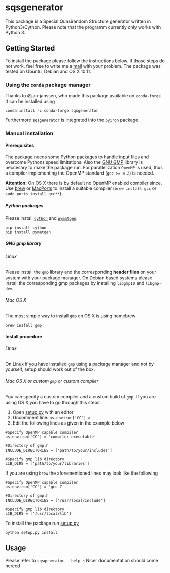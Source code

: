 # sqsgenerator

This package is a Special Quasirandom Structure generator written in Python3/Cython. Please note that the programm currently only works with Python 3.


## Getting Started

To install the package please follow the instructions below. If those steps do not work, feel free to write me a [mail](mailto:dominik-franz-josef.noeger@stud.unileoben.ac.at) with your problem. The package was tested on Ubuntu, Debian and OS X 10.11.

### Using the `conda` package manager
Thanks to @jan-janssen, who made this package available on `conda-forge`. It can be installed using
```
conda install -c conda-forge sqsgenerator
```

Furthermore `sqsgenerator` is integrated into the [`pyiron`](https://github.com/pyiron/pyiron) package.

### Manual installation
#### Prerequisites
The package needs some Python packages to handle input files and overcome Pythons speed limitations. Also the  [GNU GMP](https://gmplib.org/) library is neccesary to make the package run. For parallelization `OpenMP` is used, thus a compiler implementing the OpenMP standard (`gcc >= 4.2`) is needed.

**Attention:** On OS X there is by default no OpenMP enabled compiler since. Use [brew](https://brew.sh/index.html) or [MacPorts](https://www.macports.org) to install a suitable compiler (`brew install gcc` or `sudo ports install gcc**`).

##### Python packages
 Please install [`cython`](https://github.com/cython/cython) and [`pymatgen`](https://github.com/materialsproject/pymatgen).

```
pip install cython 
pip install pymatgen
```

##### GNU gmp library
###### Linux
Please install the `gmp` library and the corresponding __header files__ on your system with your package manager.
On Debian based systems please install the corresponding gmp packages by installing `libgmp10` and `libgmp-dev`.

###### Mac OS X
The most simple way to install `gmp` on OS X is using homebrew

```
brew install gmp
```



#### Install procedure

###### Linux
On Linux if you have installed `gmp` using a package manager and not by yourself, setup should work out of the box.

###### Mac OS X or custom `gmp` or custom compiler
You can specify a custom compiler and a custom build of `gmp`. If you are using OS X you have to go through this steps.

1. Open [setup.py](https://github.com/dnoeger/sqsgenerator/blob/master/setup.py) with an editor
2. Uncomment line: `os.environ['CC'] =`
3. Edit the following lines as given in the example below

```
#Specify OpenMP capable compiler
os.environ['CC'] = 'compiler-executable'

#Directory of gmp.h
INCLUDE_DIRECTORIES = ['path/to/your/includes']

#Specify gmp lib directory
LIB_DIRS = ['path/to/your/libraries']
```

If you are using `brew` the aforementioned lines may look like the following

```
#Specify OpenMP capable compiler
os.environ['CC'] = 'gcc-7'

#Directory of gmp.h
INCLUDE_DIRECTORIES = ['/usr/local/include']

#Specify gmp lib directory
LIB_DIRS = ['/usr/local/lib']
```

To install the package run [setup.py](https://github.com/dnoeger/sqsgenerator/blob/master/setup.py)

```
python setup.py install
```

## Usage

Please refer to `sqsgenerator --help`. - Nicer documentation should come herecd